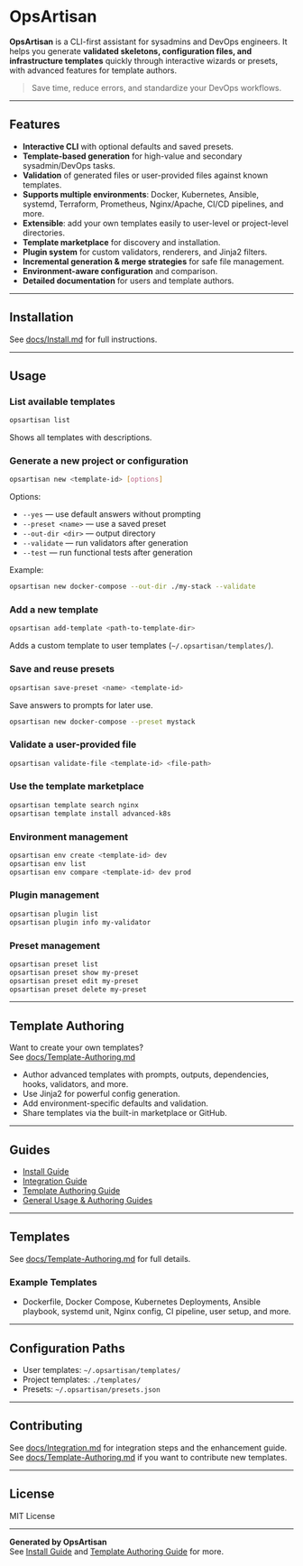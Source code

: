 # OpsArtisan

**OpsArtisan** is a CLI-first assistant for sysadmins and DevOps engineers. It helps you generate **validated skeletons, configuration files, and infrastructure templates** quickly through interactive wizards or presets, with advanced features for template authors.

> Save time, reduce errors, and standardize your DevOps workflows.

---

## Features

- **Interactive CLI** with optional defaults and saved presets.
- **Template-based generation** for high-value and secondary sysadmin/DevOps tasks.
- **Validation** of generated files or user-provided files against known templates.
- **Supports multiple environments**: Docker, Kubernetes, Ansible, systemd, Terraform, Prometheus, Nginx/Apache, CI/CD pipelines, and more.
- **Extensible**: add your own templates easily to user-level or project-level directories.
- **Template marketplace** for discovery and installation.
- **Plugin system** for custom validators, renderers, and Jinja2 filters.
- **Incremental generation & merge strategies** for safe file management.
- **Environment-aware configuration** and comparison.
- **Detailed documentation** for users and template authors.

---

## Installation

See [docs/Install.md](docs/Install.md) for full instructions.

---

## Usage

### List available templates
```bash
opsartisan list
```
Shows all templates with descriptions.

### Generate a new project or configuration
```bash
opsartisan new <template-id> [options]
```
Options:
- `--yes` — use default answers without prompting
- `--preset <name>` — use a saved preset
- `--out-dir <dir>` — output directory
- `--validate` — run validators after generation
- `--test` — run functional tests after generation

Example:
```bash
opsartisan new docker-compose --out-dir ./my-stack --validate
```

### Add a new template
```bash
opsartisan add-template <path-to-template-dir>
```
Adds a custom template to user templates (`~/.opsartisan/templates/`).

### Save and reuse presets
```bash
opsartisan save-preset <name> <template-id>
```
Save answers to prompts for later use.
```bash
opsartisan new docker-compose --preset mystack
```

### Validate a user-provided file
```bash
opsartisan validate-file <template-id> <file-path>
```

### Use the template marketplace
```bash
opsartisan template search nginx
opsartisan template install advanced-k8s
```

### Environment management
```bash
opsartisan env create <template-id> dev
opsartisan env list
opsartisan env compare <template-id> dev prod
```

### Plugin management
```bash
opsartisan plugin list
opsartisan plugin info my-validator
```

### Preset management
```bash
opsartisan preset list
opsartisan preset show my-preset
opsartisan preset edit my-preset
opsartisan preset delete my-preset
```

---

## Template Authoring

Want to create your own templates?  
See [docs/Template-Authoring.md](docs/Template-Authoring.md)

- Author advanced templates with prompts, outputs, dependencies, hooks, validators, and more.
- Use Jinja2 for powerful config generation.
- Add environment-specific defaults and validation.
- Share templates via the built-in marketplace or GitHub.

---

## Guides

- [Install Guide](docs/Install.md)
- [Integration Guide](docs/Integration.md)
- [Template Authoring Guide](docs/Template-Authoring.md)
- [General Usage & Authoring Guides](docs/Guides.md)

---

## Templates

See [docs/Template-Authoring.md](docs/Template-Authoring.md) for full details.

### Example Templates

- Dockerfile, Docker Compose, Kubernetes Deployments, Ansible playbook, systemd unit, Nginx config, CI pipeline, user setup, and more.

---

## Configuration Paths

- User templates: `~/.opsartisan/templates/`
- Project templates: `./templates/`
- Presets: `~/.opsartisan/presets.json`

---

## Contributing

See [docs/Integration.md](docs/Integration.md) for integration steps and the enhancement guide.  
See [docs/Template-Authoring.md](docs/Template-Authoring.md) if you want to contribute new templates.

---

## License

MIT License

---

**Generated by OpsArtisan**  
See [Install Guide](docs/Install.md) and [Template Authoring Guide](docs/Template-Authoring.md) for more.
